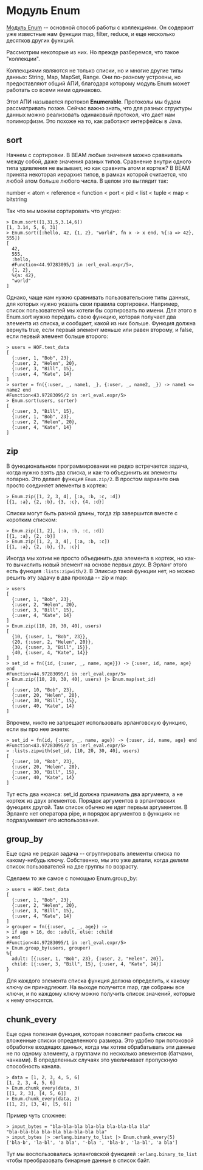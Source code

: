 # Модуль Enum

[Модуль Enum](https://hexdocs.pm/elixir/Enum.html) -- основной способ работы с коллекциями. Он содержит уже известные нам функции map, filter, reduce, и еще несколько десятков других функций.

Рассмотрим некоторые из них. Но прежде разберемся, что такое "коллекции".

Коллекциями являются не только списки, но и многие другие типы данных: String, Map, MapSet, Range. Они по-разному устроены, но предоставляют общий АПИ, благодаря которому модуль Enum может работать со всеми ними одинаково.

Этот АПИ называется протокол **Enumerable**. Протоколы мы будем рассматривать позже. Сейчас важно знать, что для разных структуры данных можно реализовать одинаковый протокол, что дает нам полиморфизм. Это похоже на то, как работают интерфейсы в Java.


## sort

Начнем с сортировки. В BEAM любые значения можно сравнивать между собой, даже значения разных типов. Сравнение внутри одного типа удивления не вызывает, но как сравнить атом и кортеж? В BEAM принята некоторая иерархия типов, в рамках которой считается, что любой атом больше любого числа. В целом это выглядит так:

number < atom < reference < function < port < pid < list < tuple < map < bitstring

Так что мы можем сортировать что угодно:

```
> Enum.sort([1,31,5,3.14,6])
[1, 3.14, 5, 6, 31]
> Enum.sort([:hello, 42, {1, 2}, "world", fn x -> x end, %{:a => 42}, 555])
[
  42,
  555,
  :hello,
  #Function<44.97283095/1 in :erl_eval.expr/5>,
  {1, 2},
  %{a: 42},
  "world"
]
```

Однако, чаще нам нужно сравнивать пользовательские типы данных, для которых нужно указать свои правила сортировки. Например, список пользователей мы хотели бы сортировать по имени. Для этого в Enum.sort нужно передать свою функцию, которая получает два элемента из списка, и сообщает, какой из них больше. Функция должна вернуть true, если первый элемент меньше или равен второму, и false, если первый элемент больше второго:

```
> users = HOF.test_data
[
  {:user, 1, "Bob", 23},
  {:user, 2, "Helen", 20},
  {:user, 3, "Bill", 15},
  {:user, 4, "Kate", 14}
]
> sorter = fn({:user, _, name1, _}, {:user, _, name2, _}) -> name1 <= name2 end
#Function<43.97283095/2 in :erl_eval.expr/5>
> Enum.sort(users, sorter)
[
  {:user, 3, "Bill", 15},
  {:user, 1, "Bob", 23},
  {:user, 2, "Helen", 20},
  {:user, 4, "Kate", 14}
]
```


## zip

В функциональном программировании не редко встречается задача, когда нужно взять два списка, и как-то объединить их элементы попарно. Это делает функция `Enum.zip/2`. В простом варианте она просто соединяет элементы в кортеж:

```
> Enum.zip([1, 2, 3, 4], [:a, :b, :c, :d])
[{1, :a}, {2, :b}, {3, :c}, {4, :d}]
```

Списки могут быть разной длины, тогда zip завершится вместе с коротким списком:
```
> Enum.zip([1, 2], [:a, :b, :c, :d])
[{1, :a}, {2, :b}]
> Enum.zip([1, 2, 3, 4], [:a, :b, :c])
[{1, :a}, {2, :b}, {3, :c}]
```

Иногда мы хотим не просто объединить два элемента в кортеж, но как-то вычислить новый элемент на основе первых двух. В Эрланг этого есть функция `:lists:zipwith/2`. В Эликсир такой функции нет, но можно решить эту задачу в два прохода -- zip и map:

```
> users
[
  {:user, 1, "Bob", 23},
  {:user, 2, "Helen", 20},
  {:user, 3, "Bill", 15},
  {:user, 4, "Kate", 14}
]
> Enum.zip([10, 20, 30, 40], users)
[
  {10, {:user, 1, "Bob", 23}},
  {20, {:user, 2, "Helen", 20}},
  {30, {:user, 3, "Bill", 15}},
  {40, {:user, 4, "Kate", 14}}
]
> set_id = fn({id, {:user, _, name, age}}) -> {:user, id, name, age} end
#Function<44.97283095/1 in :erl_eval.expr/5>
> Enum.zip([10, 20, 30, 40], users) |> Enum.map(set_id)
[
  {:user, 10, "Bob", 23},
  {:user, 20, "Helen", 20},
  {:user, 30, "Bill", 15},
  {:user, 40, "Kate", 14}
]
```

Впрочем, никто не запрещает использовать эрланговскую функцию, если вы про нее знаете:

```
> set_id = fn(id, {:user, _, name, age}) -> {:user, id, name, age} end
#Function<43.97283095/2 in :erl_eval.expr/5>
> :lists.zipwith(set_id, [10, 20, 30, 40], users)
[
  {:user, 10, "Bob", 23},
  {:user, 20, "Helen", 20},
  {:user, 30, "Bill", 15},
  {:user, 40, "Kate", 14}
]
```

Тут есть два нюанса: set_id должна принимать два аргумента, а не кортеж из двух элементов. Порядок аргументов в эрланговских функциях другой. Там список обычно не идет первым аргументом. В Эрланге нет оператора pipe, и порядок аргументов в функциях не подразумевает его использования.


## group_by

Еще одна не редкая задача -- сгруппировать элементы списка по какому-нибудь ключу. Собственно, мы это уже делали, когда делили список пользователей на две группы по возрасту.

Сделаем то же самое с помощью Enum.group_by:

```
> users = HOF.test_data
[
  {:user, 1, "Bob", 23},
  {:user, 2, "Helen", 20},
  {:user, 3, "Bill", 15},
  {:user, 4, "Kate", 14}
]
> grouper = fn({:user, _, _, age}) ->
> if age > 16, do: :adult, else: :child
> end
#Function<44.97283095/1 in :erl_eval.expr/5>
> Enum.group_by(users, grouper)
%{
  adult: [{:user, 1, "Bob", 23}, {:user, 2, "Helen", 20}],
  child: [{:user, 3, "Bill", 15}, {:user, 4, "Kate", 14}]
}
```

Для каждого элемента списка функция должна определить, к какому ключу он принадлежит. На выходе получится map, где собраны все ключи, и по каждому ключу можно получить список значений, которые к нему относятся.


## chunk_every

Еще одна полезная функция, которая позволяет разбить список на вложенные списки определенного размера. Это удобно при потоковой обработке входящих данных, когда мы хотим обрабатывать эти данные не по одному элементу, а группами по несколько элементов (батчами, чанками). В определенных случаях это увеличивает пропускную способность канала.

```
> data = [1, 2, 3, 4, 5, 6]
[1, 2, 3, 4, 5, 6]
> Enum.chunk_every(data, 3)
[[1, 2, 3], [4, 5, 6]]
> Enum.chunk_every(data, 2)
[[1, 2], [3, 4], [5, 6]]
```

Пример чуть сложнее:
```
> input_bytes = "bla-bla-bla bla-bla bla-bla-bla bla"
"bla-bla-bla bla-bla bla-bla-bla bla"
> input_bytes |> :erlang.binary_to_list |> Enum.chunk_every(5)
['bla-b', 'la-bl', 'a bla', '-bla ', 'bla-b', 'la-bl', 'a bla']
```

Тут мы воспользовались эрланговской функцией `:erlang.binary_to_list` чтобы преобразовать бинарные данные в список байт.
